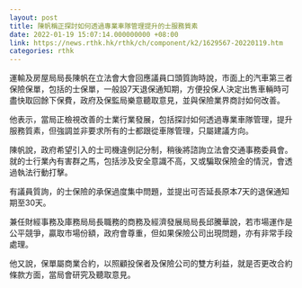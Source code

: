 ```yaml
---
layout: post
title: 陳帆稱正探討如何透過專業車隊管理提升的士服務質素
date: 2022-01-19 15:07:14.000000000 +08:00
link: https://news.rthk.hk/rthk/ch/component/k2/1629567-20220119.htm
categories: rthk
---
```


運輸及房屋局局長陳帆在立法會大會回應議員口頭質詢時說，市面上的汽車第三者保險保單，包括的士保單，一般設7天退保通知期，方便投保人決定出售車輛時可盡快取回餘下保費，政府及保監局樂意聽取意見，並與保險業界商討如何改善。

他表示，當局正檢視改善的士業行業發展，包括探討如何透過專業車隊管理，提升服務質素，但強調並非要求所有的士都跟從車隊管理，只屬建議方向。

陳帆說，政府希望引入的士司機違例記分制，稍後將諮詢立法會交通事務委員會。就的士行業內有害群之馬，包括涉及安全意識不高，又或騙取保險金的情況，會透過執法行動打擊。

有議員質詢，的士保險的承保過度集中問題，並提出可否延長原本7天的退保通知期至30天。

兼任財經事務及庫務局局長職務的商務及經濟發展局局長邱騰華說，若市場運作是公平競爭，贏取市場份額，政府會尊重，但如果保險公司出現問題，亦有非常手段處理。

他又說，保單屬商業合約，以照顧投保者及保險公司的雙方利益，就是否更改合約條款方面，當局會研究及聽取意見。
